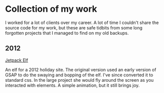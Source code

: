 # Collection of my work

I worked for a lot of clients over my career.  A lot of time I couldn't share the source code for my work, but these are safe tidbits from some long forgotten projects that I managed to find on my old backups.

## 2012

[Jetpack Elf](2012/jetpack-elf/index.html)

An elf for a 2012 holiday site.  The original version used an early version of GSAP to do the swaying and bopping of the elf.  I've since converted it to standard css. In the large project she would fly around the screen as you interacted with elements.  A simple animation, but it still brings joy.